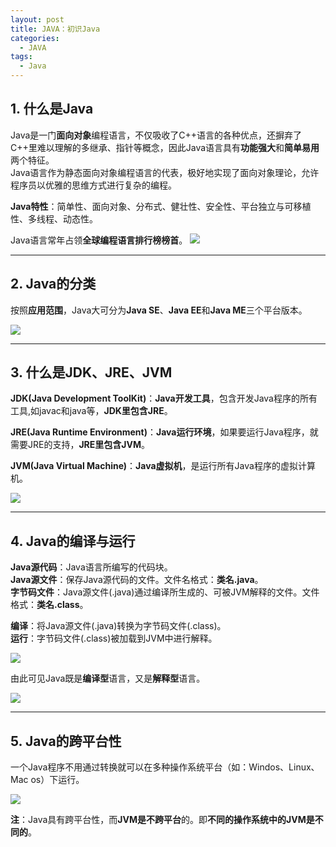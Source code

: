 ```yaml
---
layout: post
title: JAVA：初识Java
categories:
  - JAVA
tags:
  - Java
---
```


## 1. 什么是Java
Java是一门**面向对象**编程语言，不仅吸收了C++语言的各种优点，还摒弃了C++里难以理解的多继承、指针等概念，因此Java语言具有**功能强大**和**简单易用**两个特征。  
Java语言作为静态面向对象编程语言的代表，极好地实现了面向对象理论，允许程序员以优雅的思维方式进行复杂的编程。

**Java特性**：简单性、面向对象、分布式、健壮性、安全性、平台独立与可移植性、多线程、动态性。

Java语言常年占领**全球编程语言排行榜榜首**。
![](https://img-blog.csdn.net/20180610213300527?watermark/2/text/aHR0cHM6Ly9ibG9nLmNzZG4ubmV0L0RvbmdfQWxleA==/font/5a6L5L2T/fontsize/400/fill/I0JBQkFCMA==/dissolve/70)

----------
## 2. Java的分类
按照**应用范围**，Java大可分为**Java SE**、**Java EE**和**Java ME**三个平台版本。  

![](https://i.imgur.com/nBX84Po.png)

----------
## 3. 什么是JDK、JRE、JVM
**JDK(Java Development ToolKit)**：**Java开发工具**，包含开发Java程序的所有工具,如javac和java等，**JDK里包含JRE**。
  
**JRE(Java Runtime Environment)**：**Java运行环境**，如果要运行Java程序，就需要JRE的支持，**JRE里包含JVM**。

**JVM(Java Virtual Machine)**：**Java虚拟机**，是运行所有Java程序的虚拟计算机。

![](https://i.imgur.com/N1UiV6X.png)

----------
## 4. Java的编译与运行
**Java源代码**：Java语言所编写的代码块。  
**Java源文件**：保存Java源代码的文件。文件名格式：**类名.java**。  
**字节码文件**：Java源文件(.java)通过编译所生成的、可被JVM解释的文件。文件格式：**类名.class**。  

**编译**：将Java源文件(.java)转换为字节码文件(.class)。  
**运行**：字节码文件(.class)被加载到JVM中进行解释。

![](https://i.imgur.com/oF5tIbz.png)

由此可见Java既是**编译型**语言，又是**解释型**语言。

![](https://i.imgur.com/m9eRI94.png)

----------
## 5. Java的跨平台性
一个Java程序不用通过转换就可以在多种操作系统平台（如：Windos、Linux、Mac os）下运行。

![](https://i.imgur.com/r6pPQl7.png)

**注**：Java具有跨平台性，而**JVM是不跨平台**的。即**不同的操作系统中的JVM是不同的**。